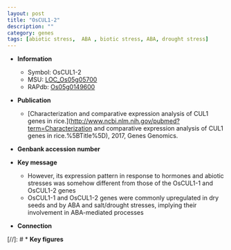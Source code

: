 ```yaml
---
layout: post
title: "OsCUL1-2"
description: ""
category: genes
tags: [abiotic stress,  ABA , biotic stress, ABA, drought stress]
---
```


* **Information**  
    + Symbol: OsCUL1-2  
    + MSU: [LOC_Os05g05700](http://rice.uga.edu/cgi-bin/ORF_infopage.cgi?orf=LOC_Os05g05700)  
    + RAPdb: [Os05g0149600](http://rapdb.dna.affrc.go.jp/viewer/gbrowse_details/irgsp1?name=Os05g0149600)  

* **Publication**  
    + [Characterization and comparative expression analysis of CUL1 genes in rice.](http://www.ncbi.nlm.nih.gov/pubmed?term=Characterization and comparative expression analysis of CUL1 genes in rice.%5BTitle%5D), 2017, Genes Genomics.

* **Genbank accession number**  

* **Key message**  
    + However, its expression pattern in response to hormones and abiotic stresses was somehow different from those of the OsCUL1-1 and OsCUL1-2 genes
    + OsCUL1-1 and OsCUL1-2 genes were commonly upregulated in dry seeds and by ABA and salt/drought stresses, implying their involvement in ABA-mediated processes

* **Connection**  

[//]: # * **Key figures**  


